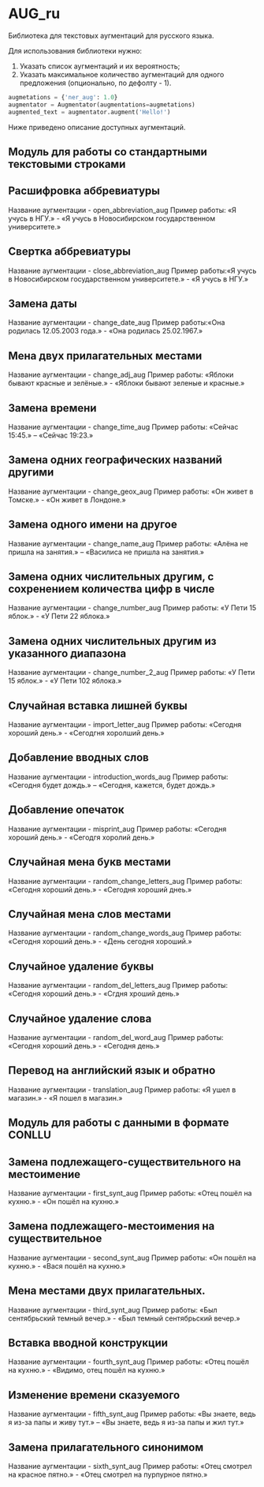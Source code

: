 # AUG_ru

Библиотека для текстовых аугментаций для русского языка.

Для использования библиотеки нужно:
1. Указать список аугментаций и их вероятность;
2. Указать максимальное количество аугментаций для одного предложения (опционально, по дефолту - 1).

```python
augmetations = {'ner_aug': 1.0}
augmentator = Augmentator(augmentations=augmetations)
augmented_text = augmentator.augment('Hello!')
```

Ниже приведено описание доступных аугментаций.

## Модуль для работы со стандартными текстовыми строками

## Расшифровка аббревиатуры
Название аугментации -  open_abbreviation_aug
Пример работы: «Я учусь в НГУ.» - «Я учусь в Новосибирском государственном университете.»

## Cвертка аббревиатуры
Название аугментации -  close_abbreviation_aug
Пример работы:«Я учусь в Новосибирском государственном университете.» - «Я учусь в НГУ.»

## Замена даты 
Название аугментации -  change_date_aug
Пример работы:«Она родилась 12.05.2003 года.» - «Она родилась 25.02.1967.»

## Мена двух прилагательных местами
Название аугментации -  change_adj_aug
Пример работы: «Яблоки бывают красные и зелёные.» - «Яблоки бывают зеленые и красные.»

## Замена времени
Название аугментации -  change_time_aug
Пример работы: «Сейчас 15:45.» – «Сейчас 19:23.»

##  Замена одних географических названий другими
Название аугментации -  change_geox_aug
Пример работы: «Он живет в Томске.» - «Он живет в Лондоне.»

##  Замена одного имени на другое
Название аугментации -  change_name_aug
Пример работы: «Алёна не пришла на занятия.» – «Василиса не пришла на занятия.»

## Замена одних числительных другим, с сохренением количества цифр в числе
Название аугментации -  change_number_aug
Пример работы: «У Пети 15 яблок.» - «У Пети 22 яблока.»

## Замена одних числительных другим из указанного диапазона
Название аугментации -  change_number_2_aug
Пример работы: «У Пети 15 яблок.» - «У Пети 102 яблока.»

## Случайная вставка лишней буквы
Название аугментации -  import_letter_aug
Пример работы: «Сегодня хороший день.» - «Сегодгня хоролший день.»

## Добавление вводных слов
Название аугментации -  introduction_words_aug
Пример работы: «Сегодня будет дождь.» – «Сегодня, кажется, будет дождь.»

##  Добавление опечаток
Название аугментации -  misprint_aug
Пример работы: «Сегодня хороший день.» - «Сегодгя хоролий день.»

##  Случайная мена букв местами 
Название аугментации -  random_change_letters_aug
Пример работы: «Сегодня хороший день.» - «Сегодня хороший днеь.»

##  Случайная мена слов местами 
Название аугментации -  random_change_words_aug
Пример работы: «Сегодня хороший день.» - «День сегодня хороший.»

##  Случайное удаление буквы
Название аугментации -  random_del_letters_aug
Пример работы: «Сегодня хороший день.» - «Сгдня хроший день.»

##  Случайное удаление слова
Название аугментации -  random_del_word_aug
Пример работы: «Сегодня хороший день.» - «Сегодня день.»

## Перевод на английский язык и обратно
Название аугментации -  translation_aug
Пример работы: «Я ушел в магазин.» - «Я пошел в магазин.»


## Модуль для работы с данными в формате CONLLU

## Замена подлежащего-существительного на местоимение
Название аугментации - first_synt_aug
Пример работы: «Отец пошёл на кухню.» - «Он пошёл на кухню.» 

## Замена подлежащего-местоимения на существительное
Название аугментации -  second_synt_aug
Пример работы: «Он пошёл на кухню.» - «Вася пошёл на кухню.»

## Мена местами двух прилагательных.
Название аугментации -  third_synt_aug
Пример работы: «Был сентябрьский темный вечер.» - «Был темный сентябрьский вечер.»

## Вставка вводной конструкции
Название аугментации -  fourth_synt_aug
Пример работы: «Отец пошёл на кухню.» - «Видимо, отец пошёл на кухню.»

## Изменение времени сказуемого
Название аугментации -  fifth_synt_aug
Пример работы:  «Вы знаете, ведь я из-за папы и живу тут.» – «Вы знаете, ведь я из-за папы и жил тут.»

## Замена прилагательного синонимом
Название аугментации -  sixth_synt_aug
Пример работы: «Отец смотрел на красное пятно.» - «Отец смотрел на пурпурное пятно.»
